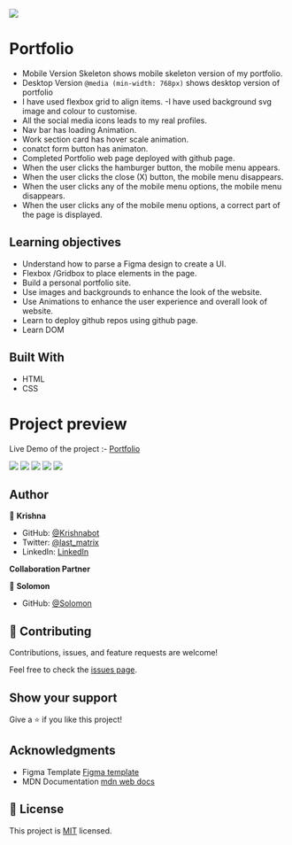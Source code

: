 ![](https://img.shields.io/badge/Microverse-blueviolet)

# Portfolio

- Mobile Version Skeleton  shows mobile skeleton version of my portfolio.
- Desktop Version ```@media (min-width: 768px)``` shows desktop version of portfolio 
- I have used flexbox grid  to align items.
-I have used background svg image and colour to customise.
- All the social media icons leads to my real profiles. 
- Nav bar has loading Animation.
- Work section card has hover scale animation.
- conatct form button has animaton. 
- Completed Portfolio web page deployed with github page. 
- When the user clicks the hamburger button, the mobile menu appears.
- When the user clicks the close (X) button, the mobile menu disappears.
- When the user clicks any of the mobile menu options, the mobile menu disappears.
- When the user clicks any of the mobile menu options, a correct part of the page is displayed.

## Learning objectives
- Understand how to parse a Figma design to create a UI.
- Flexbox /Gridbox to place elements in the page.
- Build a personal portfolio site.
- Use images and backgrounds to enhance the look of the website.
- Use Animations to enhance the user experience and overall look of website. 
- Learn to deploy github repos using github  page.
- Learn DOM 



## Built With

- HTML
- CSS

# Project preview
Live Demo of the project :- [Portfolio](https://krishnabot.github.io/Portfolio/)

![](./src/ScreenShot.png)
![](./src/snapshor-2.png)
![](./src/snapshot-1.png)
![](./src/snapshot-2.png)
![](./src/contact-snapshot.png)

## Author

👤 **Krishna**

- GitHub: [@Krishnabot](https://github.com/Krishnabot)
- Twitter: [@last_matrix](https://twitter.com/last_matrix)
- LinkedIn: [LinkedIn](https://www.linkedin.com/in/krishna-prasad-acharya-3596bb130/)

**Collaboration Partner**

👤 **Solomon**

- GitHub: [@Solomon](https://github.com/solog0039)

## 🤝 Contributing

Contributions, issues, and feature requests are welcome!

Feel free to check the [issues page](../../issues/).

## Show your support

Give a ⭐️ if you like this project!

## Acknowledgments

- Figma Template [Figma template](https://www.figma.com/file/l7SqJ3ZfkAKih9sFxvWSR4/Microverse-Student-Project-1?node-id=34%3A848)
- MDN Documentation [mdn web docs](https://developer.mozilla.org/en-US/docs/Web/CSS/transform-function)

## 📝 License

This project is [MIT](./MIT.md) licensed.
